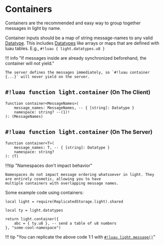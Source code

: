 # Containers

Containers are the recommended and easy way to group together messages in light by name.

Container inputs should be a map of string message-names to any valid [Datatype](../../../datatypes/index.md#what-is-a-datatype).
This includes [Datatypes](../../../datatypes/index.md#what-is-a-datatype) like arrays or maps that are defined with luau tables.
E.g., `#!luau { light.datatypes.u8 }`

!!! info "If messages inside are already synchronized beforehand, the container will not yield."

    The server defines the messages immediately, so `#!luau container {...}` will never yield on the server.

## `#!luau function light.container` <small>(On The Client)</small>

```luau title='<!-- shared --> <!-- sync --> <!-- async -->'
function container<MessageNames>(
    message_names: MessageNames, -- { [string]: Datatype }
    namespace: string? --(1)!
): (MessageNames)
```

## `#!luau function light.container` <small>(On The Server)</small>

```luau title='<!-- shared --> <!-- sync -->'
function container<T>(
    message_names: T, -- { [string]: Datatype }
    namespace: string?
): (T)
```

!!!tip "Namespaces don't impact behavior"

    Namespaces do not impact message ordering whatsoever in light. They are entirely cosmetic, allowing you to have
    multiple containers with overlapping message names.

Some example code using containers:

```luau
local light = require(ReplicatedStorage.light).shared

local ty = light.datatypes

return light.container({
    abc = { ty.u8 }, -- send a table of u8 numbers
}, "some-cool-namespace")
```

!!! tip "You can replicate the above code 1:1 with [`#!luau light.message()`](./message.md)"

